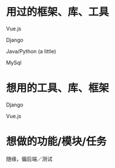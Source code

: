 # 用过的框架、库、工具
Vue.js

Django

Java/Python (a little)

MySql

# 想用的工具、库、框架

Django

Vue.js


# 想做的功能/模块/任务
随缘，偏后端／测试
